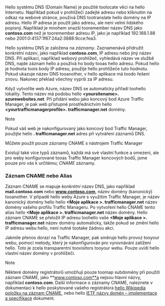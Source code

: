 Hello systému DNS (Domain Name) je použité toolocate věci na hello Internetu. Například pokud v prohlížeči zadejte adresu nebo kliknutím na odkaz na webové stránce, používá DNS tootranslate hello domény na IP adresu. Hello IP adresa je použít jako adresu, ale není velmi lidského popisný. Například je mnohem snazší tooremember název DNS jako **contoso.com** než je tooremember adresu IP, jako je například 192.168.1.88 nebo 2001:0:4137:1f67:24a2:3888:9cce:fea3.

Hello systému DNS je založena na *záznamy*. Zaznamenává přidružit konkrétní *název*, jako například **contoso.com**, IP adresu nebo jiný název DNS. Při aplikaci, například webový prohlížeč, vyhledává název ve službě DNS, najde záznam hello a používá ho body tooas hello adresu. Pokud hello je hodnota toois body IP adresu, použije hello prohlížeče tuto hodnotu. Pokud ukazuje název DNS tooanother, v hello aplikace má toodo řešení znovu. Nakonec překlad všechny vyprší za IP adresu.

Když vytvoříte web Azure, název DNS se automaticky přiřadí toohello lokality. Tento název má podobu hello  **&lt;yoursitename&gt;. azurewebsites.net**. Při přidání webu jako koncový bod Azure Traffic Manager, je pak web přístupné prostřednictvím hello  **&lt;yourtrafficmanagerprofile&gt;. trafficmanager.net** domény.

> [!NOTE]
> Pokud váš web je nakonfigurovaný jako koncový bod Traffic Manager, použijte hello **. trafficmanager.net** adres při vytváření záznamů DNS.
> 
> Můžete použít pouze záznamy CNAME s nástrojem Traffic Manager
> 
> 

Existují také více typů záznamů, každá má své vlastní funkce a omezení, ale pro weby konfigurované tooas Traffic Manager koncových bodů, jsme pouze pro vás k určitému; *CNAME* záznamy.

### <a name="cname-or-alias-record"></a>Záznam CNAME nebo Alias
Záznam CNAME se mapuje *konkrétní* název DNS, jako například **mail.contoso.com** nebo **www.contoso.com**, název domény (kanonický) tooanother. V případě hello weby Azure s využitím Traffic Manager, je název kanonický domény hello hello  **&lt;Moje aplikace >. trafficmanager.net** název domény vašeho profilu Traffic Manageru. Po vytvoření hello CNAME tento alias hello  **&lt;Moje aplikace >. trafficmanager.net** název domény. Hello záznam CNAME se přeložit IP adresu toohello vaše  **&lt;Moje aplikace >. trafficmanager.net** název domény automaticky, takže pokud se změní hello IP adresu webu hello, není nutné tootake žádnou akci.

Jakmile přenos dorazí na Traffic Manager, pak směruje hello provoz tooyour webu, pomocí metody, který je nakonfigurován pro vyrovnávání zatížení hello. Toto je zcela transparentní toovisitors tooyour webu. Pouze uvidí hello vlastní název domény v prohlížeči.

> [!NOTE]
> Některé domény registrátorů umožňují pouze toomap subdomény při použití záznam CNAME, jako **www.contoso.com**a nejsou hlavní názvy, například **contoso.com**. Další informace o záznamy CNAME, naleznete v dokumentaci k hello poskytované vašeho registrátora <a href="http://en.wikipedia.org/wiki/CNAME_record">hello Wikipedia položku na záznam CNAME</a>, nebo hello <a href="http://tools.ietf.org/html/rfc1035">IETF názvy domén – implementace a specifikace</a> dokument.
> 
> 

